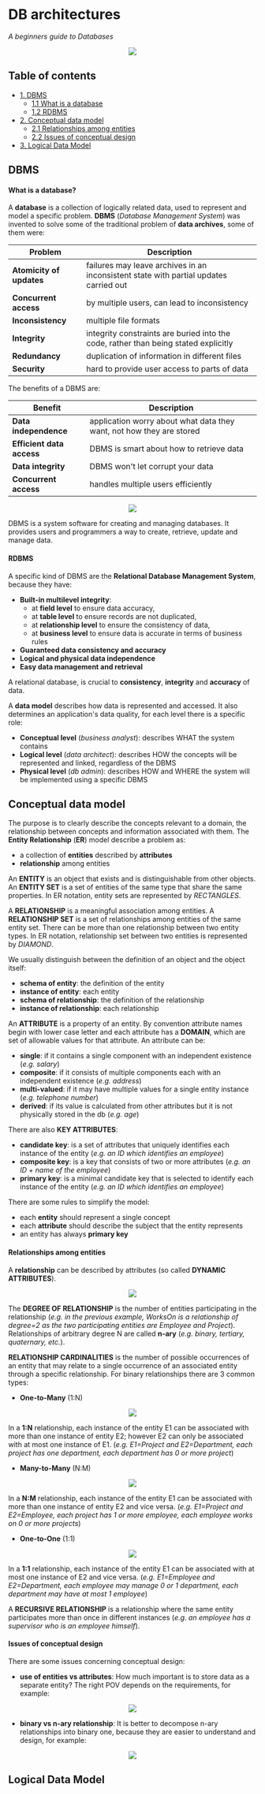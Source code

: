 # DB architectures
*A beginners guide to Databases*

<p align="middle">
<img src="https://raw.githubusercontent.com/MarioCatuogno/Mappr.it/master/headers/header_db_architectures.png" />
</p>

## Table of contents

- [1. DBMS](#dbms)
    - [1.1 What is a database](#what-is-a-database)
    - [1.2 RDBMS](#rdbms)
- [2. Conceptual data model](#conceptual-data-model)
    - [2.1 Relationships among entities](#relationships-among-entities)
    - [2.2 Issues of conceptual design](#issues-of-conceptual-design)
- [3. Logical Data Model](#logical-data-model)

## DBMS

#### What is a database?

A **database** is a collection of logically related data, used to represent and model a specific problem. **DBMS** (*Database Management System*) was invented to solve some of the traditional problem of **data archives**, some of them were:

Problem | Description
--- | ---
__Atomicity of updates__ | failures may leave archives in an inconsistent state with partial updates carried out
__Concurrent access__ | by multiple users, can lead to inconsistency
__Inconsistency__ | multiple file formats
__Integrity__ | integrity constraints are buried into the code, rather than being stated explicitly
__Redundancy__ | duplication of information in different files
__Security__ | hard to provide user access to parts of data

The benefits of a DBMS are:

Benefit | Description
--- | ---
__Data independence__ | application worry about what data they want, not how they are stored
__Efficient data access__ | DBMS is smart about how to retrieve data
__Data integrity__ | DBMS won't let corrupt your data
__Concurrent access__ | handles multiple users efficiently

<p align="middle">
<img src="https://raw.githubusercontent.com/MarioCatuogno/Mappr.it/master/charts/diagram_dbms1.png" />
</p>

DBMS is a system software for creating and managing databases. It provides users and programmers a way to create, retrieve, update and manage data.

#### RDBMS

A specific kind of DBMS are the **Relational Database Management System**, because they have:

* __Built-in multilevel integrity__:
    * at __field level__ to ensure data accuracy,
    * at __table level__ to ensure records are not duplicated,
    * at __relationship level__ to ensure the consistency of data,
    * at __business level__ to ensure data is accurate in terms of business rules
* __Guaranteed data consistency and accuracy__
* __Logical and physical data independence__
* __Easy data management and retrieval__

A relational database, is crucial to **consistency**, **integrity** and **accuracy** of data.

A **data model** describes how data is represented and accessed. It also determines an application's data quality, for each level there is a specific role:

* __Conceptual level__ (*business analyst*): describes WHAT the system contains
* __Logical level__ (*data architect*): describes HOW the concepts will be represented and linked, regardless of the DBMS
* __Physical level__ (*db admin*): describes HOW and WHERE the system will be implemented using a specific DBMS

## Conceptual data model

The purpose is to clearly describe the concepts relevant to a domain, the relationship between concepts and information associated with them. The **Entity Relationship** (**ER**) model describe a problem as:

* a collection of __entities__ described by __attributes__
* __relationship__ among entities

An **ENTITY** is an object that exists and is distinguishable from other objects. An **ENTITY SET** is a set of entities of the same type that share the same properties. In ER notation, entity sets are represented by *RECTANGLES*.

A **RELATIONSHIP** is a meaningful association among entities. A **RELATIONSHIP SET** is a set of relationships among entities of the same entity set. There can be more than one relationship between two entity types. In ER notation, relationship set between two entities is represented by *DIAMOND*.

We usually distinguish between the definition of an object and the object itself:

* __schema of entity__: the definition of the entity
* __instance of entity__: each entity
* __schema of relationship__: the definition of the relationship
* __instance of relationship__: each relationship

An **ATTRIBUTE** is a property of an entity. By convention attribute names begin with lower case letter and each attribute has a **DOMAIN**, which are set of allowable values for that attribute. An attribute can be:

* __single__: if it contains a single component with an independent existence (*e.g. salary*)
* __composite__: if it consists of multiple components each with an independent existence (*e.g. address*)
* __multi-valued__: if it may have multiple values for a single entity instance (*e.g. telephone number*)
* __derived__: if its value is calculated from other attributes but it is not physically stored in the db (*e.g. age*)

There are also **KEY ATTRIBUTES**:

* __candidate key__: is a set of attributes that uniquely identifies each instance of the entity (*e.g. an ID which identifies an employee*)
* __composite key__: is a key that consists of two or more attributes (*e.g. an ID + name of the employee*)
* __primary key__: is a minimal candidate key that is selected to identify each instance of the entity (*e.g. an ID which identifies an employee*)

There are some rules to simplify the model:

* each **entity** should represent a single concept
* each **attribute** should describe the subject that the entity represents
* an entity has always **primary key**

#### Relationships among entities

A **relationship** can be described by attributes (so called **DYNAMIC ATTRIBUTES**).

<p align="middle">
<img src="https://raw.githubusercontent.com/MarioCatuogno/Mappr.it/master/charts/diagram_er_model1.png" />
</p>

The **DEGREE OF RELATIONSHIP** is the number of entities participating in the relationship (*e.g. in the previous example, WorksOn is a relationship of degree=2 as the two participating entities are Employee and Project*). Relationships of arbitrary degree N are called **n-ary** (*e.g. binary, tertiary, quaternary, etc.*).

**RELATIONSHIP CARDINALITIES** is the number of possible occurrences of an entity that may relate to a single occurrence of an associated entity through a specific relationship. For binary relationships there are 3 common types:

* __One-to-Many__ (1:N)

<p align="middle">
<img src="https://raw.githubusercontent.com/MarioCatuogno/Mappr.it/master/charts/diagram_er_model2.png" />
</p>

In a **1:N** relationship, each instance of the entity E1 can be associated with more than one instance of entity E2; however E2 can only be associated with at most one instance of E1. (*e.g. E1=Project and E2=Department, each project has one department, each department has 0 or more project*)

* __Many-to-Many__ (N:M)

<p align="middle">
<img src="https://raw.githubusercontent.com/MarioCatuogno/Mappr.it/master/charts/diagram_er_model3.png" />
</p>

In a **N:M** relationship, each instance of the entity E1 can be associated with more than one instance of entity E2 and vice versa. (*e.g. E1=Project and E2=Employee, each project has 1 or more employee, each employee works on 0 or more projects*)

* __One-to-One__ (1:1)

<p align="middle">
<img src="https://raw.githubusercontent.com/MarioCatuogno/Mappr.it/master/charts/diagram_er_model4.png" />
</p>

In a **1:1** relationship, each instance of the entity E1 can be associated with at most one instance of E2 and vice versa. (*e.g. E1=Employee and E2=Department, each employee may manage 0 or 1 department, each department may have at most 1 employee*)

A **RECURSIVE RELATIONSHIP** is a relationship where the same entity participates more than once in different instances (*e.g. an employee has a supervisor who is an employee himself*).

#### Issues of conceptual design

There are some issues concerning conceptual design:

* __use of entities vs attributes__: How much important is to store data as a separate entity? The right POV depends on the requirements, for example:

<p align="middle">
<img src="https://raw.githubusercontent.com/MarioCatuogno/Mappr.it/master/charts/diagram_er_model5.png" />
</p>

* __binary vs n-ary relationship__: It is better to decompose n-ary relationships into binary one, because they are easier to understand and design, for example:

<p align="middle">
<img src="https://raw.githubusercontent.com/MarioCatuogno/Mappr.it/master/charts/diagram_er_model6.png" />
</p>

## Logical Data Model
